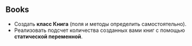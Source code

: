 ## Books

* Создать **класс Книга** (поля и методы определить самостоятельно).
* Реализовать подсчет количества созданных вами книг с помощью **статической переменной**.

